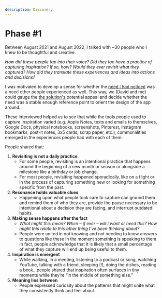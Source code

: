 ```yaml
---
description: Discovery.
---
```


# Phase #1

Between August 2021 and August 2022, I talked with \~30 people who I knew to be thoughtful and creative.&#x20;

_How did these people tap into their voice? Did they too have a practice of capturing inspiration? If so, how? Would they ever revisit what they captured? How did they translate these experiences and ideas into actions and decisions?_

I was motivated to develop a sense for whether the [need I had noticed](../needs.md) was a need other people experienced as well. This way, we (David and me) could gauge the [the solution's ](../app.md)potential appeal and decide whether the need was a stable enough reference point to orient the design of the app around.

These interviewed helped us to see that while the tools people used to capture inspiration varied (e.g. Apple Notes, texts and emails to themselves, Google Docs, physical notebooks, screenshots, Pinterest, Instagram bookmarks, post-it notes, 3x5 cards, scrap paper, etc.), commonalities emerged in the experiences people had with each of them.

People shared that:

1. **Revisiting is not a daily practice.**
   * For some people, revisiting is an intentional practice that happens around the beginning of a new month or season or alongside a milestone like a birthday or job change.&#x20;
   * For most people, revisiting happened sporadically, like on a flight or in the process of capturing something new or looking for something specific from the past.
2. **Resonance holds valuable clues**
   * Happening upon what people took care to capture can ground them and remind them of who they are, provide the pause necessary to be intentional about a decision they are facing, and interrupt outdated habits.
3. **Making sense happens after the fact**
   * _What might this mean? When – if ever – will I want or need this? How might this relate to this other thing I’ve been thinking about?_
   * People were united in not knowing and not needing to know answers to questions like these in the moment something is speaking to them. In fact, people acknowledge that it is likely that a small percentage of what they capture will end up being useful to them.
4. **Inspiration is emergent**
   * While walking, in a meeting, listening to a podcast or song, watching YouTube, talking with a friend, sleeping (!), doing the dishes, reading a book…people shared that inspiration often surfaces in tiny moments while they’re “in the middle of something else.”
5. **Meaning lies between**
   * People expressed curiosity about the patterns that might unite what they consistently think and feel about.
